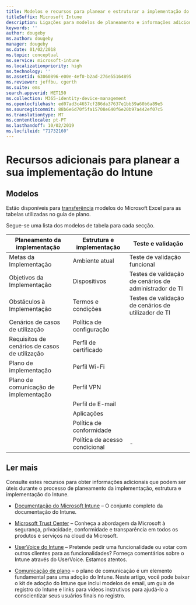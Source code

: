 ```yaml
---
title: Modelos e recursos para planear e estruturar a implementação do Intune
titleSuffix: Microsoft Intune
description: Ligações para modelos de planeamento e informações adicionais do Intune que poderão ser úteis durante o seu processo de planeamento da implementação e implementação do Microsoft Intune.
keywords: ''
author: dougeby
ms.author: dougeby
manager: dougeby
ms.date: 01/02/2018
ms.topic: conceptual
ms.service: microsoft-intune
ms.localizationpriority: high
ms.technology: ''
ms.assetid: 63060896-e00e-4ef0-b2ad-276e55164895
ms.reviewer: jeffbu, cgerth
ms.suite: ems
search.appverid: MET150
ms.collection: M365-identity-device-management
ms.openlocfilehash: ed07ad3c4657cf286da37637e1bb59a60b6a89e5
ms.sourcegitcommit: 88b6e6d70f5fa15708e640f6e20b97a442ef07c5
ms.translationtype: MT
ms.contentlocale: pt-PT
ms.lasthandoff: 10/02/2019
ms.locfileid: "71732160"
---
```

# <a name="additional-resources-for-planning-your-intune-deployment"></a>Recursos adicionais para planear a sua implementação do Intune

## <a name="templates"></a>Modelos

Estão disponíveis para [transferência](https://gallery.technet.microsoft.com/Intune-deployment-planning-fae156c2?redir=0) modelos do Microsoft Excel para as tabelas utilizadas no guia de plano.

Segue-se uma lista dos modelos de tabela para cada secção.

|Planeamento da implementação  |Estrutura e implementação   |Teste e validação |
|-----|----- |------|
| Metas da Implementação |Ambiente atual|Teste de validação funcional|
| Objetivos da Implementação |Dispositivos|Testes de validação de cenários de administrador de TI|
| Obstáculos à Implementação |Termos e condições|Testes de validação de cenários de utilizador de TI|
| Cenários de casos de utilização |Política de configuração| |
| Requisitos de cenários de casos de utilização |Perfil de certificado| |
| Plano de implementação |Perfil Wi-Fi| |
| Plano de comunicação de implementação|Perfil VPN| |
| |  Perfil de E-mail | |
| | Aplicações | |
| | Política de conformidade | |
| | Política de acesso condicional|-|

## <a name="further-reading"></a>Ler mais

Consulte estes recursos para obter informações adicionais que podem ser úteis durante o processo de planeamento da implementação, estrutura e implementação do Intune.

- [Documentação do Microsoft Intune](http://docs.microsoft.com/intune/) – O conjunto completo da documentação do Intune.

- [Microsoft Trust Center](https://www.microsoft.com/TrustCenter) – Conheça a abordagem da Microsoft à segurança, privacidade, conformidade e transparência em todos os produtos e serviços na cloud da Microsoft.

- [UserVoice do Intune](https://microsoftintune.uservoice.com/) – Pretende pedir uma funcionalidade ou votar com outros clientes para as funcionalidades? Forneça comentários sobre o Intune através do UserVoice. Estamos atentos.

- [Comunicação de plano](../migration-guide-communication-plan.md) – o plano de comunicação é um elemento fundamental para uma adoção do Intune. Neste artigo, você pode baixar o kit de adoção do Intune que inclui modelos de email, um guia de registro do Intune e links para vídeos instrutivos para ajudá-lo a conscientizar seus usuários finais no registro.
